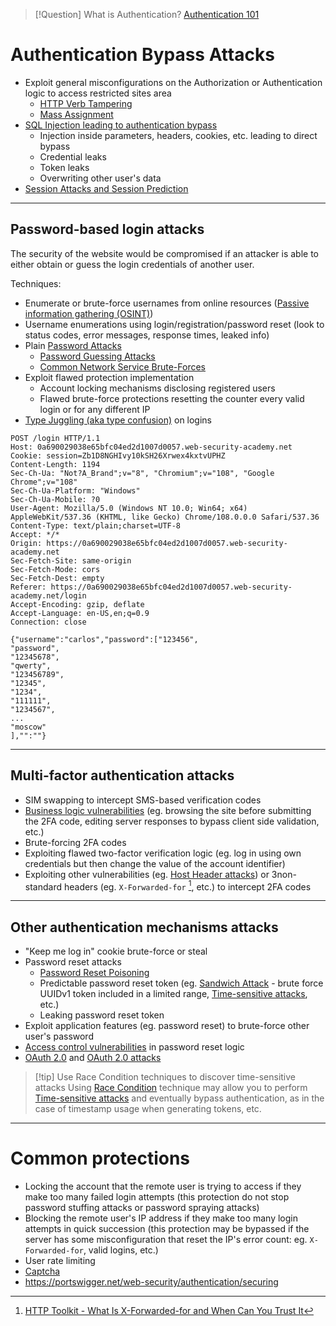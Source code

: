 >[!Question] What is Authentication?
>[Authentication 101](Authentication.md)

# Authentication Bypass Attacks

- Exploit general misconfigurations on the Authorization or Authentication logic to access restricted sites area
	- [HTTP Verb Tampering](HTTP%20Verb%20Tampering.md)
	- [Mass Assignment](Mass%20Assignment.md)
- [SQL Injection leading to authentication bypass](SQL%20Injection.md#Authentication%20Bypass)
	- Injection inside parameters, headers, cookies, etc. leading to direct bypass
	- Credential leaks
	- Token leaks
	- Overwriting other user's data
- [Session Attacks and Session Prediction](Session%20Attacks%20and%20Session%20Prediction.md)

---

## Password-based login attacks

The security of the website would be compromised if an attacker is able to either obtain or guess the login credentials of another user.

Techniques:
- Enumerate or brute-force usernames from online resources ([Passive information gathering (OSINT)](Passive%20information%20gathering%20(OSINT).md))
- Username enumerations using login/registration/password reset (look to status codes, error messages, response times, leaked info)
- Plain [Password Attacks](Password%20Attacks.md)
	- [Password Guessing Attacks](Password%20Attacks.md#Password%20Guessing%20Attacks)
	- [Common Network Service Brute-Forces](Password%20Attacks.md#Common%20Network%20Service%20Brute-Forces)
- Exploit flawed protection implementation
	- Account locking mechanisms disclosing registered users
	- Flawed brute-force protections resetting the counter every valid login or for any different IP
-  [Type Juggling (aka type confusion)](Type%20Juggling%20(aka%20type%20confusion).md) on logins
```http
POST /login HTTP/1.1
Host: 0a690029038e65bfc04ed2d1007d0057.web-security-academy.net
Cookie: session=Zb1D8NGHIvy10kSH26Xrwex4kxtvUPHZ
Content-Length: 1194
Sec-Ch-Ua: "Not?A_Brand";v="8", "Chromium";v="108", "Google Chrome";v="108"
Sec-Ch-Ua-Platform: "Windows"
Sec-Ch-Ua-Mobile: ?0
User-Agent: Mozilla/5.0 (Windows NT 10.0; Win64; x64) AppleWebKit/537.36 (KHTML, like Gecko) Chrome/108.0.0.0 Safari/537.36
Content-Type: text/plain;charset=UTF-8
Accept: */*
Origin: https://0a690029038e65bfc04ed2d1007d0057.web-security-academy.net
Sec-Fetch-Site: same-origin
Sec-Fetch-Mode: cors
Sec-Fetch-Dest: empty
Referer: https://0a690029038e65bfc04ed2d1007d0057.web-security-academy.net/login
Accept-Encoding: gzip, deflate
Accept-Language: en-US,en;q=0.9
Connection: close

{"username":"carlos","password":["123456",
"password",
"12345678",
"qwerty",
"123456789",
"12345",
"1234",
"111111",
"1234567",
...
"moscow"
],"":""}
```

---

## Multi-factor authentication attacks

- SIM swapping to intercept SMS-based verification codes
- [Business logic vulnerabilities](Business%20logic%20vulnerabilities.md) (eg. browsing the site before submitting the 2FA code, editing server responses to bypass client side validation, etc.)
- Brute-forcing 2FA codes
- Exploiting flawed two-factor verification logic (eg. log in using own credentials but then change the value of the account identifier)
- Exploiting other vulnerabilities (eg. [Host Header attacks](Host%20Header%20attacks.md)) or 3non-standard headers (eg. `X-Forwarded-for` [^xff], etc.) to intercept 2FA codes

[^xff]: [HTTP Toolkit - What Is X-Forwarded-for and When Can You Trust It](../../Readwise/Articles/HTTP%20Toolkit%20-%20What%20Is%20X-Forwarded-for%20and%20When%20Can%20You%20Trust%20It.md)

---
## Other authentication mechanisms attacks

- "Keep me log in" cookie brute-force or steal
- Password reset attacks
	- [Password Reset Poisoning](Password%20Reset%20Poisoning.md)
	- Predictable password reset token (eg. [Sandwich Attack](../../Readwise/Articles/Nathan%20Touati%20-%20Sandwich%20Attacks%20From%20Reset%20Password%20to%20Account%20Takeover.md) - brute force UUIDv1 token included in a limited range, [Time-sensitive attacks](Race%20Condition.md#Time-sensitive%20attacks), etc.)
	- Leaking password reset token
- Exploit application features (eg. password reset) to brute-force other user's password
- [Access control vulnerabilities](Access%20control%20vulnerabilities.md) in password reset logic
- [OAuth 2.0](OAuth%202.0.md) and [OAuth 2.0 attacks](OAuth%202.0%20attacks.md)

>[!tip] Use Race Condition techniques to discover time-sensitive attacks
>Using [Race Condition](Race%20Condition.md) technique may allow you to perform [Time-sensitive attacks](Race%20Condition.md#Time-sensitive%20attacks) and eventually bypass authentication, as in the case of timestamp usage when generating tokens, etc.

---

# Common protections

- Locking the account that the remote user is trying to access if they make too many failed login attempts (this protection do not stop password stuffing attacks or password spraying attacks)
- Blocking the remote user's IP address if they make too many login attempts in quick succession (this protection may be bypassed if the server has some misconfiguration that reset the IP's error count: eg. `X-Forwarded-for`, valid logins, etc.)
- User rate limiting
- [Captcha](../Dev,%20scripting%20&%20OS/Captcha.md)
- https://portswigger.net/web-security/authentication/securing